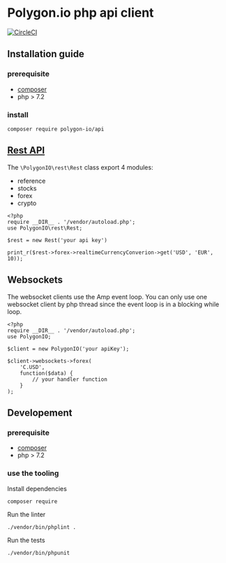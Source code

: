 # Polygon.io php api client

[![CircleCI](https://circleci.com/gh/polygon-io/client-php.svg?style=svg)](https://circleci.com/gh/polygon-io/client-php)

## Installation guide

### prerequisite

- [composer](https://getcomposer.org/)
- php > 7.2

### install

``` 
composer require polygon-io/api
```

## [Rest API](https://polygon.io/docs/#getting-started)

The `\PolygonIO\rest\Rest` class export 4 modules:

- reference
- stocks
- forex
- crypto

```
<?php
require __DIR__ . '/vendor/autoload.php';
use PolygonIO\rest\Rest;

$rest = new Rest('your api key')

print_r($rest->forex->realtimeCurrencyConverion->get('USD', 'EUR', 10));

```

## Websockets

The websocket clients use the Amp event loop. 
You can only use one websocket client by php thread since the event loop is in a blocking while loop.

```
<?php
require __DIR__ . '/vendor/autoload.php';
use PolygonIO;

$client = new PolygonIO('your apiKey');

$client->websockets->forex(
    'C.USD',
    function($data) {
        // your handler function
    }
);
```

## Developement

### prerequisite

- [composer](https://getcomposer.org/)
- php > 7.2

### use the tooling

Install dependencies
```
composer require
```

Run the linter
```bash
./vendor/bin/phplint .
```

Run the tests
```
./vendor/bin/phpunit
```
